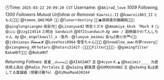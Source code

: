 🕒Time: `2025-03-22 20:09:20 CST`
Username: @`Ak1raQ_love`
*1009 Following, 1300 Followers*
*Mutual Unfollow or Removal:*
`Kawroii.II` @`kawroii063_II`
`ともえ🏳️‍⚧️🍥` @`tomoe_QAQ`
`M&M 🏳️‍⚧️` @`lunarrdestiny`
`🍑🍌🫐跳跳喜欢蹦蹦跳🍓🍊🍇` @`qinglongxiangmo`
`临安月🍥` @`Linanyue42`
`雨宮ミズキ` @`Amamiya_kksk`
`「Mark Ⅱ 」😆🇺🇸` @`zzg114514`
`三明治 Sandwich` @`0721sandwich`
`𝜗𝜚 ame / 超絶最かわてんしちゃん 𝜗𝜚` @`x_angelkawill_x`
`-落月-` @`luoyue_maimai`
`長τμǐ㥁小东覀୧⍤⃝🍥` @`jsbxiaoyu`
`𝓛𝓲𝓾𝓼𝓾𝓚` @`LoveYezi8964`
`雪莹ちゃん🍥🏳️‍⚧️` @`SnowGlow_aww`
`向梦revery🍥` @`xiangmeng_XM`
`hotaru` @`hotaru31427`
`☆🏳️‍⚧️🏳️‍🌈Filter🏳️‍🌈🏳️‍⚧️☆` @`gamingf1lter`
`BakaHDT🏳️‍⚧️🍥` @`BakaHDT`

*Returning Follows:*
`夏夏_ℳℯ𝓋𝒾𝓊𝓈🍥` @`XIAXIAKT`
`垐` @`4cyun`
`K.▲` @`kazimir____`
`为君扶病上高台` @`Radio_Portales`
`王` @`w1a2ng`
`顧某譞` @`GUMOUXUAN2`
`王` @`w3a4ng`
`私は愛してる喜貓貓（想要讨要fo）` @`XiMaoMao630244`
